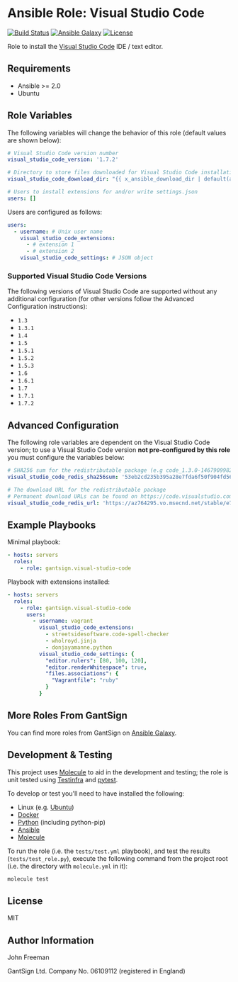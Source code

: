 Ansible Role: Visual Studio Code
================================

[![Build Status](https://travis-ci.org/gantsign/ansible-role-visual-studio-code.svg?branch=master)](https://travis-ci.org/gantsign/ansible-role-visual-studio-code)
[![Ansible Galaxy](https://img.shields.io/badge/ansible--galaxy-gantsign.visual--studio--code-blue.svg)](https://galaxy.ansible.com/gantsign/visual-studio-code)
[![License](https://img.shields.io/badge/license-MIT-blue.svg)](https://raw.githubusercontent.com/gantsign/ansible-role-visual-studio-code/master/LICENSE)

Role to install the [Visual Studio Code](https://code.visualstudio.com) IDE / text editor.

Requirements
------------

* Ansible >= 2.0
* Ubuntu

Role Variables
--------------

The following variables will change the behavior of this role (default values
are shown below):

```yaml
# Visual Studio Code version number
visual_studio_code_version: '1.7.2'

# Directory to store files downloaded for Visual Studio Code installation
visual_studio_code_download_dir: "{{ x_ansible_download_dir | default(ansible_env.HOME + '/.ansible/tmp/downloads') }}"

# Users to install extensions for and/or write settings.json
users: []
```

Users are configured as follows:

```yaml
users:
  - username: # Unix user name
    visual_studio_code_extensions:
      - # extension 1
      - # extension 2
    visual_studio_code_settings: # JSON object
```

### Supported Visual Studio Code Versions

The following versions of Visual Studio Code are supported without any
additional configuration (for other versions follow the Advanced Configuration
instructions):

* `1.3`
* `1.3.1`
* `1.4`
* `1.5`
* `1.5.1`
* `1.5.2`
* `1.5.3`
* `1.6`
* `1.6.1`
* `1.7`
* `1.7.1`
* `1.7.2`

Advanced Configuration
----------------------

The following role variables are dependent on the Visual Studio Code version;
to use a Visual Studio Code version **not pre-configured by this role** you
must configure the variables below:

```yaml
# SHA256 sum for the redistributable package (e.g code_1.3.0-1467909982_amd64.deb)
visual_studio_code_redis_sha256sum: '53eb2cd235b395a28e7fda6f50f904fd5665877e354609f836a6b60a1592c9c9'

# The download URL for the redistributable package
# Permanent download URLs can be found on https://code.visualstudio.com/Updates
visual_studio_code_redis_url: 'https://az764295.vo.msecnd.net/stable/e724f269ded347b49fcf1657fc576399354e6703/code_1.3.0-1467909982_amd64.deb'
```

Example Playbooks
-----------------

Minimal playbook:

```yaml
- hosts: servers
  roles:
    - role: gantsign.visual-studio-code
```

Playbook with extensions installed:

```yaml
- hosts: servers
  roles:
    - role: gantsign.visual-studio-code
      users:
        - username: vagrant
          visual_studio_code_extensions:
            - streetsidesoftware.code-spell-checker
            - wholroyd.jinja
            - donjayamanne.python
          visual_studio_code_settings: {
            "editor.rulers": [80, 100, 120],
            "editor.renderWhitespace": true,
            "files.associations": {
              "Vagrantfile": "ruby"
            }
          }
```

More Roles From GantSign
------------------------

You can find more roles from GantSign on
[Ansible Galaxy](https://galaxy.ansible.com/gantsign).

Development & Testing
---------------------

This project uses [Molecule](http://molecule.readthedocs.io/) to aid in the
development and testing; the role is unit tested using
[Testinfra](http://testinfra.readthedocs.io/) and
[pytest](http://docs.pytest.org/).

To develop or test you'll need to have installed the following:

* Linux (e.g. [Ubuntu](http://www.ubuntu.com/))
* [Docker](https://www.docker.com/)
* [Python](https://www.python.org/) (including python-pip)
* [Ansible](https://www.ansible.com/)
* [Molecule](http://molecule.readthedocs.io/)

To run the role (i.e. the `tests/test.yml` playbook), and test the results
(`tests/test_role.py`), execute the following command from the project root
(i.e. the directory with `molecule.yml` in it):

```bash
molecule test
```

License
-------

MIT

Author Information
------------------

John Freeman

GantSign Ltd.
Company No. 06109112 (registered in England)
